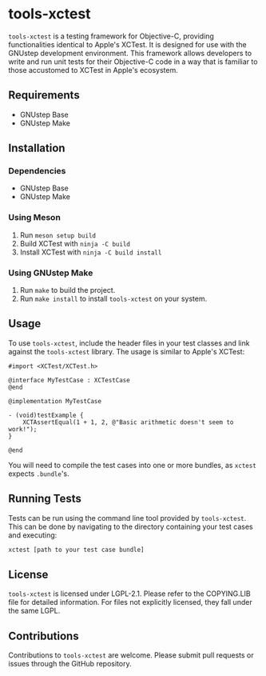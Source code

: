 # tools-xctest

`tools-xctest` is a testing framework for Objective-C, providing functionalities identical to Apple's XCTest. It is designed for use with the GNUstep development environment. This framework allows developers to write and run unit tests for their Objective-C code in a way that is familiar to those accustomed to XCTest in Apple's ecosystem.

## Requirements
- GNUstep Base
- GNUstep Make

## Installation

### Dependencies
- GNUstep Base
- GNUstep Make

### Using Meson
1. Run `meson setup build`
2. Build XCTest with `ninja -C build`
3. Install XCTest with `ninja -C build install`

### Using GNUstep Make
1. Run `make` to build the project.
2. Run `make install` to install `tools-xctest` on your system.

## Usage
To use `tools-xctest`, include the header files in your test classes and link against the `tools-xctest` library. The usage is similar to Apple's XCTest:

```objc
#import <XCTest/XCTest.h>

@interface MyTestCase : XCTestCase
@end

@implementation MyTestCase

- (void)testExample {
    XCTAssertEqual(1 + 1, 2, @"Basic arithmetic doesn't seem to work!");
}

@end
```

You will need to compile the test cases into one or more bundles, as `xctest` expects `.bundle`'s. 

## Running Tests
Tests can be run using the command line tool provided by `tools-xctest`. This can be done by navigating to the directory containing your test cases and executing:

```bash
xctest [path to your test case bundle]
```

## License
`tools-xctest` is licensed under LGPL-2.1. Please refer to the COPYING.LIB file for detailed information. For files not explicitly licensed, they fall under the same LGPL.

## Contributions
Contributions to `tools-xctest` are welcome. Please submit pull requests or issues through the GitHub repository.